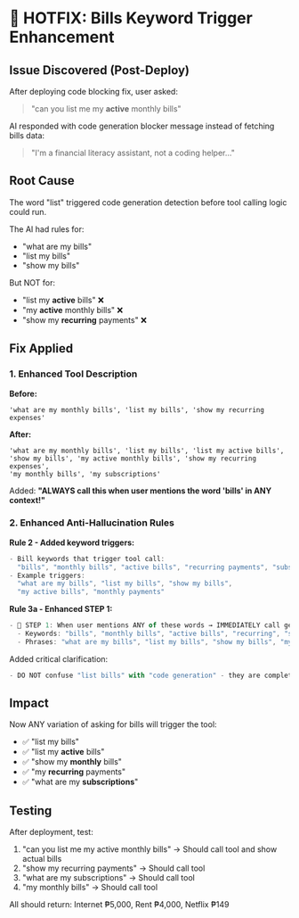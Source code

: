 # 🔧 HOTFIX: Bills Keyword Trigger Enhancement

## Issue Discovered (Post-Deploy)
After deploying code blocking fix, user asked:
> "can you list me my **active** monthly bills"

AI responded with code generation blocker message instead of fetching bills data:
> "I'm a financial literacy assistant, not a coding helper..."

## Root Cause
The word "list" triggered code generation detection before tool calling logic could run.

The AI had rules for:
- "what are my bills"
- "list my bills"
- "show my bills"

But NOT for:
- "list my **active** bills" ❌
- "my **active** monthly bills" ❌
- "show my **recurring** payments" ❌

## Fix Applied

### 1. Enhanced Tool Description
**Before:**
```
'what are my monthly bills', 'list my bills', 'show my recurring expenses'
```

**After:**
```
'what are my monthly bills', 'list my bills', 'list my active bills', 
'show my bills', 'my active monthly bills', 'show my recurring expenses', 
'my monthly bills', 'my subscriptions'
```

Added: **"ALWAYS call this when user mentions the word 'bills' in ANY context!"**

### 2. Enhanced Anti-Hallucination Rules
**Rule 2 - Added keyword triggers:**
```typescript
- Bill keywords that trigger tool call: 
  "bills", "monthly bills", "active bills", "recurring payments", "subscriptions"
- Example triggers: 
  "what are my bills", "list my bills", "show my bills", 
  "my active bills", "monthly payments"
```

**Rule 3a - Enhanced STEP 1:**
```typescript
- 🚨 STEP 1: When user mentions ANY of these words → IMMEDIATELY call get_financial_summary tool!
  - Keywords: "bills", "monthly bills", "active bills", "recurring", "subscriptions", "payments"
  - Phrases: "what are my bills", "list my bills", "show my bills", "my active bills"
```

Added critical clarification:
```typescript
- DO NOT confuse "list bills" with "code generation" - they are completely different!
```

## Impact
Now ANY variation of asking for bills will trigger the tool:
- ✅ "list my bills"
- ✅ "list my **active** bills"
- ✅ "show my **monthly** bills"
- ✅ "my **recurring** payments"
- ✅ "what are my **subscriptions**"

## Testing
After deployment, test:
1. "can you list me my active monthly bills" → Should call tool and show actual bills
2. "show my recurring payments" → Should call tool
3. "what are my subscriptions" → Should call tool
4. "my monthly bills" → Should call tool

All should return: Internet ₱5,000, Rent ₱4,000, Netflix ₱149
